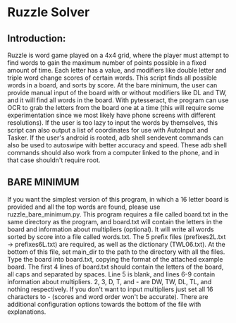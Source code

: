 # Ruzzle Solver
## Introduction: 
Ruzzle is word game played on a 4x4 grid, where the player must attempt to find words to gain the maximum number of points possible in a fixed amount of time. Each letter has a value, and modifiers like double letter and triple word change scores of certain words. This script finds all possible words in a board, and sorts by score. At the bare minimum, the user can provide manual input of the board with or without modifiers like DL and TW, and it will find all words in the board. With pytesseract, the program can use OCR to grab the letters from the board one at a time (this will require some experimentation since we most likely have phone screens with different resolutions). If the user is too lazy to input the words by themselves, this script can also output a list of coordinates for use with AutoInput and Tasker. If the user's android is rooted, adb shell sendevent commands can also be used to autoswipe with better accuracy and speed. These adb shell commands should also work from a computer linked to the phone, and in that case shouldn't require root.
## BARE MINIMUM
If you want the simplest version of this program, in which a 16 letter board is provided and all the top words are found, please use ruzzle_bare_minimum.py. This program requires a file called board.txt in the same directory as the program, and board.txt will contain the letters in the board and information about multipliers (optional). It will write all words sorted by score into a file called words.txt. The 5 prefix files (prefixes2L.txt -> prefixes6L.txt) are required, as well as the dictionary (TWL06.txt). At the bottom of this file, set main_dir to the path to the directory with all the files. Type the board into board.txt, copying the format of the attached example board. The first 4 lines of board.txt should contain the letters of the board, all caps and separated by spaces. Line 5 is blank, and lines 6-9 contain information about multipliers. 2, 3, D, T, and - are DW, TW, DL, TL, and nothing respectively. If you don't want to input multipliers just set all 16 characters to - (scores and word order won't be accurate). There are additional configuration options towards the bottom of the file with explanations.
